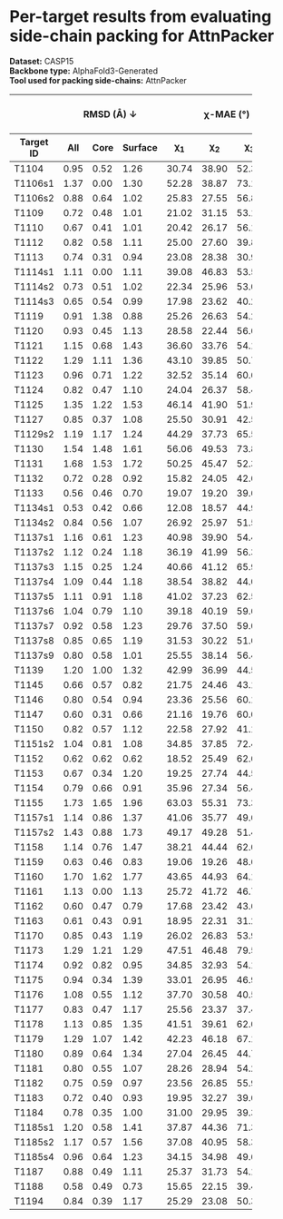 # Per-target results from evaluating side-chain packing for AttnPacker

**Dataset:** CASP15  
**Backbone type:** AlphaFold3-Generated  
**Tool used for packing side-chains:** AttnPacker  
<table style="width:85%;">
  <thead>
    <tr>
      <th></th>
      <th colspan="3"><strong>RMSD (Å) ↓</strong></th>
      <th colspan="4"><strong>&chi;-MAE (°) ↓</strong></th>
      <th><strong>RR (%) ↑</strong></th>
      <th colspan="3"><strong>Steric Clashes (#) ↓</strong></th>
    </tr>
    <tr>
      <th><strong>Target ID</strong></th>
      <th><strong>All</strong></th>
      <th><strong>Core</strong></th>
      <th><strong>Surface</strong></th>
      <th>&chi;<sub>1</sub></th>
      <th>&chi;<sub>2</sub></th>
      <th>&chi;<sub>3</sub></th>
      <th>&chi;<sub>4</sub></th>
      <th>&chi;<sub>1-4</sub></th>
      <th>100%</th>
      <th>90%</th>
      <th>80%</th>
    </tr>
  </thead>
  <tbody>
    <tr>
      <td>T1104</td>
      <td>0.95</td>
      <td>0.52</td>
      <td>1.26</td>
      <td>30.74</td>
      <td>38.90</td>
      <td>52.35</td>
      <td>67.68</td>
      <td>46.3</td>
      <td>39.0</td>
      <td>11.0</td>
      <td>1.0</td>
    </tr>
    <tr>
      <td>T1106s1</td>
      <td>1.37</td>
      <td>0.00</td>
      <td>1.30</td>
      <td>52.28</td>
      <td>38.87</td>
      <td>73.19</td>
      <td>46.10</td>
      <td>40.3</td>
      <td>2.0</td>
      <td>1.0</td>
      <td>0.0</td>
    </tr>
    <tr>
      <td>T1106s2</td>
      <td>0.88</td>
      <td>0.64</td>
      <td>1.02</td>
      <td>25.83</td>
      <td>27.55</td>
      <td>56.89</td>
      <td>66.35</td>
      <td>56.4</td>
      <td>37.0</td>
      <td>9.0</td>
      <td>3.0</td>
    </tr>
    <tr>
      <td>T1109</td>
      <td>0.72</td>
      <td>0.48</td>
      <td>1.01</td>
      <td>21.02</td>
      <td>31.15</td>
      <td>53.15</td>
      <td>42.78</td>
      <td>62.6</td>
      <td>48.0</td>
      <td>14.0</td>
      <td>4.0</td>
    </tr>
    <tr>
      <td>T1110</td>
      <td>0.67</td>
      <td>0.41</td>
      <td>1.01</td>
      <td>20.42</td>
      <td>26.17</td>
      <td>56.18</td>
      <td>34.49</td>
      <td>67.4</td>
      <td>51.0</td>
      <td>15.0</td>
      <td>4.0</td>
    </tr>
    <tr>
      <td>T1112</td>
      <td>0.82</td>
      <td>0.58</td>
      <td>1.11</td>
      <td>25.00</td>
      <td>27.60</td>
      <td>39.84</td>
      <td>53.01</td>
      <td>56.1</td>
      <td>98.0</td>
      <td>16.0</td>
      <td>0.0</td>
    </tr>
    <tr>
      <td>T1113</td>
      <td>0.74</td>
      <td>0.31</td>
      <td>0.94</td>
      <td>23.08</td>
      <td>28.38</td>
      <td>30.97</td>
      <td>18.96</td>
      <td>58.0</td>
      <td>25.0</td>
      <td>6.0</td>
      <td>2.0</td>
    </tr>
    <tr>
      <td>T1114s1</td>
      <td>1.11</td>
      <td>0.00</td>
      <td>1.11</td>
      <td>39.08</td>
      <td>46.83</td>
      <td>53.56</td>
      <td>47.52</td>
      <td>40.5</td>
      <td>4.0</td>
      <td>1.0</td>
      <td>0.0</td>
    </tr>
    <tr>
      <td>T1114s2</td>
      <td>0.73</td>
      <td>0.51</td>
      <td>1.02</td>
      <td>22.34</td>
      <td>25.96</td>
      <td>53.01</td>
      <td>59.04</td>
      <td>62.5</td>
      <td>109.0</td>
      <td>32.0</td>
      <td>12.0</td>
    </tr>
    <tr>
      <td>T1114s3</td>
      <td>0.65</td>
      <td>0.54</td>
      <td>0.99</td>
      <td>17.98</td>
      <td>23.62</td>
      <td>40.27</td>
      <td>67.48</td>
      <td>64.8</td>
      <td>279.0</td>
      <td>97.0</td>
      <td>46.0</td>
    </tr>
    <tr>
      <td>T1119</td>
      <td>0.91</td>
      <td>1.38</td>
      <td>0.88</td>
      <td>25.26</td>
      <td>26.63</td>
      <td>54.27</td>
      <td>66.52</td>
      <td>52.5</td>
      <td>3.0</td>
      <td>1.0</td>
      <td>0.0</td>
    </tr>
    <tr>
      <td>T1120</td>
      <td>0.93</td>
      <td>0.45</td>
      <td>1.13</td>
      <td>28.58</td>
      <td>22.44</td>
      <td>56.62</td>
      <td>49.73</td>
      <td>50.3</td>
      <td>49.0</td>
      <td>15.0</td>
      <td>5.0</td>
    </tr>
    <tr>
      <td>T1121</td>
      <td>1.15</td>
      <td>0.68</td>
      <td>1.43</td>
      <td>36.60</td>
      <td>33.76</td>
      <td>54.15</td>
      <td>63.48</td>
      <td>45.0</td>
      <td>78.0</td>
      <td>11.0</td>
      <td>5.0</td>
    </tr>
    <tr>
      <td>T1122</td>
      <td>1.29</td>
      <td>1.11</td>
      <td>1.36</td>
      <td>43.10</td>
      <td>39.85</td>
      <td>50.71</td>
      <td>66.85</td>
      <td>38.1</td>
      <td>33.0</td>
      <td>8.0</td>
      <td>2.0</td>
    </tr>
    <tr>
      <td>T1123</td>
      <td>0.96</td>
      <td>0.71</td>
      <td>1.22</td>
      <td>32.52</td>
      <td>35.14</td>
      <td>60.66</td>
      <td>46.71</td>
      <td>49.2</td>
      <td>94.0</td>
      <td>27.0</td>
      <td>4.0</td>
    </tr>
    <tr>
      <td>T1124</td>
      <td>0.82</td>
      <td>0.47</td>
      <td>1.10</td>
      <td>24.04</td>
      <td>26.37</td>
      <td>58.45</td>
      <td>53.94</td>
      <td>60.3</td>
      <td>74.0</td>
      <td>15.0</td>
      <td>1.0</td>
    </tr>
    <tr>
      <td>T1125</td>
      <td>1.35</td>
      <td>1.22</td>
      <td>1.53</td>
      <td>46.14</td>
      <td>41.90</td>
      <td>51.94</td>
      <td>56.15</td>
      <td>29.8</td>
      <td>175.0</td>
      <td>39.0</td>
      <td>5.0</td>
    </tr>
    <tr>
      <td>T1127</td>
      <td>0.85</td>
      <td>0.37</td>
      <td>1.08</td>
      <td>25.50</td>
      <td>30.91</td>
      <td>42.50</td>
      <td>62.57</td>
      <td>60.2</td>
      <td>65.0</td>
      <td>21.0</td>
      <td>5.0</td>
    </tr>
    <tr>
      <td>T1129s2</td>
      <td>1.19</td>
      <td>1.17</td>
      <td>1.24</td>
      <td>44.29</td>
      <td>37.73</td>
      <td>65.56</td>
      <td>63.99</td>
      <td>40.4</td>
      <td>328.0</td>
      <td>107.0</td>
      <td>36.0</td>
    </tr>
    <tr>
      <td>T1130</td>
      <td>1.54</td>
      <td>1.48</td>
      <td>1.61</td>
      <td>56.06</td>
      <td>49.53</td>
      <td>73.83</td>
      <td>75.84</td>
      <td>24.5</td>
      <td>26.0</td>
      <td>7.0</td>
      <td>1.0</td>
    </tr>
    <tr>
      <td>T1131</td>
      <td>1.68</td>
      <td>1.53</td>
      <td>1.72</td>
      <td>50.25</td>
      <td>45.47</td>
      <td>52.31</td>
      <td>65.40</td>
      <td>30.8</td>
      <td>31.0</td>
      <td>8.0</td>
      <td>1.0</td>
    </tr>
    <tr>
      <td>T1132</td>
      <td>0.72</td>
      <td>0.28</td>
      <td>0.92</td>
      <td>15.82</td>
      <td>24.05</td>
      <td>42.65</td>
      <td>30.65</td>
      <td>63.4</td>
      <td>25.0</td>
      <td>8.0</td>
      <td>4.0</td>
    </tr>
    <tr>
      <td>T1133</td>
      <td>0.56</td>
      <td>0.46</td>
      <td>0.70</td>
      <td>19.07</td>
      <td>19.20</td>
      <td>39.67</td>
      <td>42.63</td>
      <td>67.6</td>
      <td>126.0</td>
      <td>17.0</td>
      <td>6.0</td>
    </tr>
    <tr>
      <td>T1134s1</td>
      <td>0.53</td>
      <td>0.42</td>
      <td>0.66</td>
      <td>12.08</td>
      <td>18.57</td>
      <td>44.94</td>
      <td>48.95</td>
      <td>63.9</td>
      <td>62.0</td>
      <td>23.0</td>
      <td>9.0</td>
    </tr>
    <tr>
      <td>T1134s2</td>
      <td>0.84</td>
      <td>0.56</td>
      <td>1.07</td>
      <td>26.92</td>
      <td>25.97</td>
      <td>51.55</td>
      <td>41.12</td>
      <td>58.3</td>
      <td>59.0</td>
      <td>9.0</td>
      <td>0.0</td>
    </tr>
    <tr>
      <td>T1137s1</td>
      <td>1.16</td>
      <td>0.61</td>
      <td>1.23</td>
      <td>40.98</td>
      <td>39.90</td>
      <td>54.45</td>
      <td>68.41</td>
      <td>38.5</td>
      <td>79.0</td>
      <td>31.0</td>
      <td>14.0</td>
    </tr>
    <tr>
      <td>T1137s2</td>
      <td>1.12</td>
      <td>0.24</td>
      <td>1.18</td>
      <td>36.19</td>
      <td>41.99</td>
      <td>56.33</td>
      <td>60.49</td>
      <td>41.4</td>
      <td>40.0</td>
      <td>15.0</td>
      <td>6.0</td>
    </tr>
    <tr>
      <td>T1137s3</td>
      <td>1.15</td>
      <td>0.25</td>
      <td>1.24</td>
      <td>40.66</td>
      <td>41.12</td>
      <td>65.98</td>
      <td>59.61</td>
      <td>41.5</td>
      <td>12.0</td>
      <td>4.0</td>
      <td>1.0</td>
    </tr>
    <tr>
      <td>T1137s4</td>
      <td>1.09</td>
      <td>0.44</td>
      <td>1.18</td>
      <td>38.54</td>
      <td>38.82</td>
      <td>44.01</td>
      <td>56.98</td>
      <td>43.4</td>
      <td>70.0</td>
      <td>15.0</td>
      <td>0.0</td>
    </tr>
    <tr>
      <td>T1137s5</td>
      <td>1.11</td>
      <td>0.91</td>
      <td>1.18</td>
      <td>41.02</td>
      <td>37.23</td>
      <td>62.50</td>
      <td>47.54</td>
      <td>42.6</td>
      <td>42.0</td>
      <td>13.0</td>
      <td>2.0</td>
    </tr>
    <tr>
      <td>T1137s6</td>
      <td>1.04</td>
      <td>0.79</td>
      <td>1.10</td>
      <td>39.18</td>
      <td>40.19</td>
      <td>59.64</td>
      <td>68.08</td>
      <td>42.7</td>
      <td>42.0</td>
      <td>9.0</td>
      <td>1.0</td>
    </tr>
    <tr>
      <td>T1137s7</td>
      <td>0.92</td>
      <td>0.58</td>
      <td>1.23</td>
      <td>29.76</td>
      <td>37.50</td>
      <td>59.06</td>
      <td>58.17</td>
      <td>45.1</td>
      <td>54.0</td>
      <td>9.0</td>
      <td>1.0</td>
    </tr>
    <tr>
      <td>T1137s8</td>
      <td>0.85</td>
      <td>0.65</td>
      <td>1.19</td>
      <td>31.53</td>
      <td>30.22</td>
      <td>51.60</td>
      <td>61.84</td>
      <td>57.5</td>
      <td>47.0</td>
      <td>3.0</td>
      <td>0.0</td>
    </tr>
    <tr>
      <td>T1137s9</td>
      <td>0.80</td>
      <td>0.58</td>
      <td>1.01</td>
      <td>25.55</td>
      <td>38.14</td>
      <td>56.44</td>
      <td>64.06</td>
      <td>53.4</td>
      <td>63.0</td>
      <td>14.0</td>
      <td>4.0</td>
    </tr>
    <tr>
      <td>T1139</td>
      <td>1.20</td>
      <td>1.00</td>
      <td>1.32</td>
      <td>42.99</td>
      <td>36.99</td>
      <td>44.55</td>
      <td>33.92</td>
      <td>34.9</td>
      <td>87.0</td>
      <td>16.0</td>
      <td>5.0</td>
    </tr>
    <tr>
      <td>T1145</td>
      <td>0.66</td>
      <td>0.57</td>
      <td>0.82</td>
      <td>21.75</td>
      <td>24.46</td>
      <td>43.19</td>
      <td>54.24</td>
      <td>58.7</td>
      <td>221.0</td>
      <td>42.0</td>
      <td>14.0</td>
    </tr>
    <tr>
      <td>T1146</td>
      <td>0.80</td>
      <td>0.54</td>
      <td>0.94</td>
      <td>23.36</td>
      <td>25.56</td>
      <td>60.14</td>
      <td>52.09</td>
      <td>61.3</td>
      <td>79.0</td>
      <td>7.0</td>
      <td>1.0</td>
    </tr>
    <tr>
      <td>T1147</td>
      <td>0.60</td>
      <td>0.31</td>
      <td>0.66</td>
      <td>21.16</td>
      <td>19.76</td>
      <td>60.07</td>
      <td>70.72</td>
      <td>68.4</td>
      <td>15.0</td>
      <td>2.0</td>
      <td>0.0</td>
    </tr>
    <tr>
      <td>T1150</td>
      <td>0.82</td>
      <td>0.57</td>
      <td>1.12</td>
      <td>22.58</td>
      <td>27.92</td>
      <td>41.10</td>
      <td>67.01</td>
      <td>54.6</td>
      <td>129.0</td>
      <td>32.0</td>
      <td>9.0</td>
    </tr>
    <tr>
      <td>T1151s2</td>
      <td>1.04</td>
      <td>0.81</td>
      <td>1.08</td>
      <td>34.85</td>
      <td>37.85</td>
      <td>72.41</td>
      <td>44.18</td>
      <td>43.9</td>
      <td>28.0</td>
      <td>11.0</td>
      <td>2.0</td>
    </tr>
    <tr>
      <td>T1152</td>
      <td>0.62</td>
      <td>0.62</td>
      <td>0.62</td>
      <td>18.52</td>
      <td>25.49</td>
      <td>62.60</td>
      <td>69.07</td>
      <td>60.0</td>
      <td>12.0</td>
      <td>2.0</td>
      <td>1.0</td>
    </tr>
    <tr>
      <td>T1153</td>
      <td>0.67</td>
      <td>0.34</td>
      <td>1.20</td>
      <td>19.25</td>
      <td>27.74</td>
      <td>44.59</td>
      <td>60.53</td>
      <td>63.8</td>
      <td>68.0</td>
      <td>15.0</td>
      <td>6.0</td>
    </tr>
    <tr>
      <td>T1154</td>
      <td>0.79</td>
      <td>0.66</td>
      <td>0.91</td>
      <td>35.96</td>
      <td>27.34</td>
      <td>56.46</td>
      <td>32.71</td>
      <td>55.6</td>
      <td>345.0</td>
      <td>134.0</td>
      <td>50.0</td>
    </tr>
    <tr>
      <td>T1155</td>
      <td>1.73</td>
      <td>1.65</td>
      <td>1.96</td>
      <td>63.03</td>
      <td>55.31</td>
      <td>73.32</td>
      <td>61.16</td>
      <td>15.7</td>
      <td>34.0</td>
      <td>4.0</td>
      <td>0.0</td>
    </tr>
    <tr>
      <td>T1157s1</td>
      <td>1.14</td>
      <td>0.86</td>
      <td>1.37</td>
      <td>41.06</td>
      <td>35.77</td>
      <td>49.64</td>
      <td>53.77</td>
      <td>41.7</td>
      <td>370.0</td>
      <td>122.0</td>
      <td>41.0</td>
    </tr>
    <tr>
      <td>T1157s2</td>
      <td>1.43</td>
      <td>0.88</td>
      <td>1.73</td>
      <td>49.17</td>
      <td>49.28</td>
      <td>51.48</td>
      <td>52.60</td>
      <td>33.3</td>
      <td>88.0</td>
      <td>17.0</td>
      <td>4.0</td>
    </tr>
    <tr>
      <td>T1158</td>
      <td>1.14</td>
      <td>0.76</td>
      <td>1.47</td>
      <td>38.21</td>
      <td>44.44</td>
      <td>62.08</td>
      <td>77.91</td>
      <td>32.5</td>
      <td>479.0</td>
      <td>223.0</td>
      <td>114.0</td>
    </tr>
    <tr>
      <td>T1159</td>
      <td>0.63</td>
      <td>0.46</td>
      <td>0.83</td>
      <td>19.06</td>
      <td>19.26</td>
      <td>48.69</td>
      <td>61.53</td>
      <td>65.4</td>
      <td>53.0</td>
      <td>6.0</td>
      <td>0.0</td>
    </tr>
    <tr>
      <td>T1160</td>
      <td>1.70</td>
      <td>1.62</td>
      <td>1.77</td>
      <td>43.65</td>
      <td>44.93</td>
      <td>64.16</td>
      <td>67.56</td>
      <td>38.1</td>
      <td>19.0</td>
      <td>7.0</td>
      <td>3.0</td>
    </tr>
    <tr>
      <td>T1161</td>
      <td>1.13</td>
      <td>0.00</td>
      <td>1.13</td>
      <td>25.72</td>
      <td>41.72</td>
      <td>46.73</td>
      <td>56.76</td>
      <td>43.2</td>
      <td>1.0</td>
      <td>0.0</td>
      <td>0.0</td>
    </tr>
    <tr>
      <td>T1162</td>
      <td>0.60</td>
      <td>0.47</td>
      <td>0.79</td>
      <td>17.68</td>
      <td>23.42</td>
      <td>43.65</td>
      <td>49.15</td>
      <td>66.4</td>
      <td>32.0</td>
      <td>9.0</td>
      <td>0.0</td>
    </tr>
    <tr>
      <td>T1163</td>
      <td>0.61</td>
      <td>0.43</td>
      <td>0.91</td>
      <td>18.95</td>
      <td>22.31</td>
      <td>31.22</td>
      <td>49.29</td>
      <td>67.8</td>
      <td>38.0</td>
      <td>5.0</td>
      <td>0.0</td>
    </tr>
    <tr>
      <td>T1170</td>
      <td>0.85</td>
      <td>0.43</td>
      <td>1.19</td>
      <td>26.02</td>
      <td>26.83</td>
      <td>53.99</td>
      <td>55.22</td>
      <td>56.3</td>
      <td>73.0</td>
      <td>17.0</td>
      <td>1.0</td>
    </tr>
    <tr>
      <td>T1173</td>
      <td>1.29</td>
      <td>1.21</td>
      <td>1.29</td>
      <td>47.51</td>
      <td>46.48</td>
      <td>79.50</td>
      <td>70.61</td>
      <td>37.7</td>
      <td>50.0</td>
      <td>14.0</td>
      <td>1.0</td>
    </tr>
    <tr>
      <td>T1174</td>
      <td>0.92</td>
      <td>0.82</td>
      <td>0.95</td>
      <td>34.85</td>
      <td>32.93</td>
      <td>54.13</td>
      <td>55.90</td>
      <td>53.5</td>
      <td>52.0</td>
      <td>14.0</td>
      <td>2.0</td>
    </tr>
    <tr>
      <td>T1175</td>
      <td>0.94</td>
      <td>0.34</td>
      <td>1.39</td>
      <td>33.01</td>
      <td>26.95</td>
      <td>46.98</td>
      <td>70.46</td>
      <td>52.8</td>
      <td>42.0</td>
      <td>14.0</td>
      <td>4.0</td>
    </tr>
    <tr>
      <td>T1176</td>
      <td>1.08</td>
      <td>0.55</td>
      <td>1.12</td>
      <td>37.70</td>
      <td>30.58</td>
      <td>40.53</td>
      <td>38.44</td>
      <td>44.4</td>
      <td>35.0</td>
      <td>6.0</td>
      <td>1.0</td>
    </tr>
    <tr>
      <td>T1177</td>
      <td>0.83</td>
      <td>0.47</td>
      <td>1.17</td>
      <td>25.56</td>
      <td>23.37</td>
      <td>37.49</td>
      <td>43.98</td>
      <td>57.1</td>
      <td>33.0</td>
      <td>5.0</td>
      <td>2.0</td>
    </tr>
    <tr>
      <td>T1178</td>
      <td>1.13</td>
      <td>0.85</td>
      <td>1.35</td>
      <td>41.51</td>
      <td>39.61</td>
      <td>62.09</td>
      <td>51.05</td>
      <td>37.4</td>
      <td>78.0</td>
      <td>18.0</td>
      <td>6.0</td>
    </tr>
    <tr>
      <td>T1179</td>
      <td>1.29</td>
      <td>1.07</td>
      <td>1.42</td>
      <td>42.23</td>
      <td>46.18</td>
      <td>67.13</td>
      <td>37.60</td>
      <td>41.0</td>
      <td>136.0</td>
      <td>30.0</td>
      <td>12.0</td>
    </tr>
    <tr>
      <td>T1180</td>
      <td>0.89</td>
      <td>0.64</td>
      <td>1.34</td>
      <td>27.04</td>
      <td>26.45</td>
      <td>44.77</td>
      <td>59.73</td>
      <td>51.9</td>
      <td>99.0</td>
      <td>16.0</td>
      <td>2.0</td>
    </tr>
    <tr>
      <td>T1181</td>
      <td>0.80</td>
      <td>0.55</td>
      <td>1.07</td>
      <td>28.26</td>
      <td>28.94</td>
      <td>54.27</td>
      <td>67.76</td>
      <td>54.2</td>
      <td>181.0</td>
      <td>31.0</td>
      <td>3.0</td>
    </tr>
    <tr>
      <td>T1182</td>
      <td>0.75</td>
      <td>0.59</td>
      <td>0.97</td>
      <td>23.56</td>
      <td>26.85</td>
      <td>55.98</td>
      <td>57.44</td>
      <td>53.8</td>
      <td>185.0</td>
      <td>48.0</td>
      <td>11.0</td>
    </tr>
    <tr>
      <td>T1183</td>
      <td>0.72</td>
      <td>0.40</td>
      <td>0.93</td>
      <td>19.95</td>
      <td>32.27</td>
      <td>39.62</td>
      <td>47.49</td>
      <td>59.4</td>
      <td>30.0</td>
      <td>1.0</td>
      <td>0.0</td>
    </tr>
    <tr>
      <td>T1184</td>
      <td>0.78</td>
      <td>0.35</td>
      <td>1.00</td>
      <td>31.00</td>
      <td>29.95</td>
      <td>39.32</td>
      <td>71.40</td>
      <td>60.2</td>
      <td>23.0</td>
      <td>7.0</td>
      <td>4.0</td>
    </tr>
    <tr>
      <td>T1185s1</td>
      <td>1.20</td>
      <td>0.58</td>
      <td>1.41</td>
      <td>37.87</td>
      <td>44.36</td>
      <td>71.30</td>
      <td>50.17</td>
      <td>41.9</td>
      <td>6.0</td>
      <td>1.0</td>
      <td>0.0</td>
    </tr>
    <tr>
      <td>T1185s2</td>
      <td>1.17</td>
      <td>0.57</td>
      <td>1.56</td>
      <td>37.08</td>
      <td>40.95</td>
      <td>58.34</td>
      <td>61.26</td>
      <td>41.9</td>
      <td>60.0</td>
      <td>11.0</td>
      <td>3.0</td>
    </tr>
    <tr>
      <td>T1185s4</td>
      <td>0.96</td>
      <td>0.64</td>
      <td>1.23</td>
      <td>34.15</td>
      <td>34.98</td>
      <td>49.62</td>
      <td>62.41</td>
      <td>44.2</td>
      <td>61.0</td>
      <td>9.0</td>
      <td>4.0</td>
    </tr>
    <tr>
      <td>T1187</td>
      <td>0.88</td>
      <td>0.49</td>
      <td>1.11</td>
      <td>25.37</td>
      <td>31.73</td>
      <td>54.16</td>
      <td>44.90</td>
      <td>51.4</td>
      <td>60.0</td>
      <td>16.0</td>
      <td>6.0</td>
    </tr>
    <tr>
      <td>T1188</td>
      <td>0.58</td>
      <td>0.49</td>
      <td>0.73</td>
      <td>15.65</td>
      <td>22.15</td>
      <td>39.46</td>
      <td>45.22</td>
      <td>62.3</td>
      <td>203.0</td>
      <td>48.0</td>
      <td>13.0</td>
    </tr>
    <tr>
      <td>T1194</td>
      <td>0.84</td>
      <td>0.39</td>
      <td>1.17</td>
      <td>25.29</td>
      <td>23.08</td>
      <td>50.34</td>
      <td>50.42</td>
      <td>53.1</td>
      <td>46.0</td>
      <td>9.0</td>
      <td>0.0</td>
    </tr>
  </tbody>
</table>